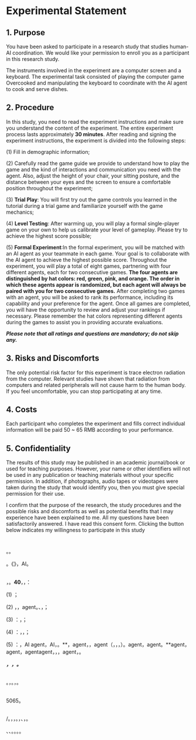 # Experimental Statement
## 1. Purpose
You have been asked to participate in a research study that studies human-AI coordination. We would like your permission to enroll you as a participant in this research study.

The instruments involved in the experiment are a computer screen and a keyboard. The experimental task consisted of playing  the computer game Overcooked and manipulating the keyboard to coordinate with the AI agent to cook and serve dishes.

## 2. Procedure
In this study, you need to read the experiment instructions and make sure you understand the content of the experiment. The entire experiment process lasts approximately **30 minutes**. After reading and signing the experiment instructions, the experiment is divided into the following steps:

(1) Fill in demographic information;

(2) Carefully read the game guide we provide to understand how to play the game and the kind of interactions and communication you need with the agent. Also, adjust the height of your chair, your sitting posture, and the distance between your eyes and the screen to ensure a comfortable position throughout the experiment;

(3) **Trial Play**: You will first try out the game controls you learned in the tutorial during a trial game and familiarize yourself with the game mechanics;

(4) **Level Testing**: After warming up, you will play a formal single-player game on your own to help us calibrate your level of gameplay. Please try to achieve the highest score possible;

(5) **Formal Experiment**:In the formal experiment, you will be matched with an AI agent as your teammate in each game. Your goal is to collaborate with the AI agent to achieve the highest possible score.
Throughout the experiment, you will play a total of eight games, partnering with four different agents, each for two consecutive games. **The four agents are distinguished by hat colors: red, green, pink, and orange. The order in which these agents appear is randomized, but each agent will always be paired with you for two consecutive games.**
After completing two games with an agent, you will be asked to rank its performance, including its capability and your preference for the agent. Once all games are completed, you will have the opportunity to review and adjust your rankings if necessary. Please remember the hat colors representing different agents during the games to assist you in providing accurate evaluations.

***Please note that all ratings and questions are mandatory; do not skip any.***

## 3. Risks and Discomforts
The only potential risk factor for this experiment is trace electron radiation from the computer. Relevant studies have shown that radiation from computers and related peripherals will not cause harm to the human body. If you feel uncomfortable, you can stop participating at any time.

## 4. Costs
Each participant who completes the experiment and fills correct individual information will be paid 50 ~ 65 RMB according to your performance.

## 5. Confidentiality
The results of this study may be published in an academic journal/book or used for teaching purposes. However, your name or other identifiers will not be used in any publication or teaching materials without your specific permission. In addition, if photographs, audio tapes or videotapes were taken during the study that would identify you, then you must give special permission for their use.

I confirm that the purpose of the research, the study procedures and the possible risks and discomforts as well as potential benefits that I may experience have been explained to me. All my questions have been satisfactorily answered. I have read this consent form. Clicking the button below indicates my willingness to participate in this study


#

##

。。

。《》，AI。

##

，。**40**，，：

(1) ；

(2) ，，agent。、，；

(3) ：，；

(4) ：，，；

(5) ：，AI agent，AI，。**，agent，，agent（，，，）。agent，agent。**agent，agent，agentagent，，，agent，。

***，，。***


##

。，。，。

##

5065。

##

/。，，。，、，。

、、。。。。
